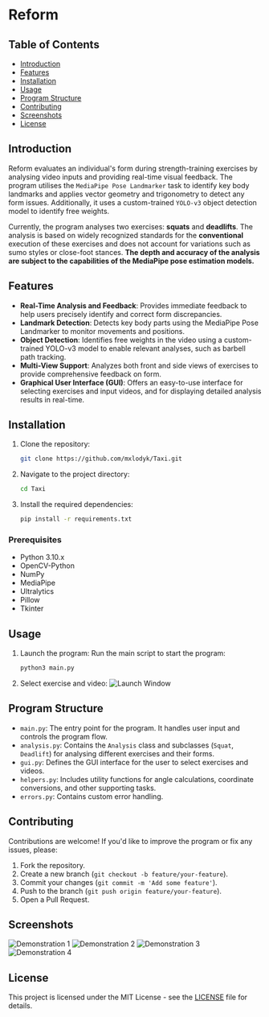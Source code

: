 # Reform

## Table of Contents
- [Introduction](#introduction)
- [Features](#features)
- [Installation](#installation)
- [Usage](#usage)
- [Program Structure](#program-structure)
- [Contributing](#contributing)
- [Screenshots](#screenshots)
- [License](#license)

## Introduction
Reform evaluates an individual's form during strength-training exercises by analysing video inputs and providing real-time visual feedback. The program utilises the `MediaPipe Pose Landmarker` task to identify key body landmarks and applies vector geometry and trigonometry to detect any form issues. Additionally, it uses a custom-trained `YOLO-v3` object detection model to identify free weights.

Currently, the program analyses two exercises: **squats** and **deadlifts**. The analysis is based on widely recognized standards for the **conventional** execution of these exercises and does not account for variations such as sumo styles or close-foot stances. **The depth and accuracy of the analysis are subject to the capabilities of the MediaPipe pose estimation models.**

## Features
- **Real-Time Analysis and Feedback**: Provides immediate feedback to help users precisely identify and correct form discrepancies.
- **Landmark Detection**: Detects key body parts using the MediaPipe Pose Landmarker to monitor movements and positions.
- **Object Detection**: Identifies free weights in the video using a custom-trained YOLO-v3 model to enable relevant analyses, such as barbell path tracking.
- **Multi-View Support**: Analyzes both front and side views of exercises to provide comprehensive feedback on form.
- **Graphical User Interface (GUI)**: Offers an easy-to-use interface for selecting exercises and input videos, and for displaying detailed analysis results in real-time.

## Installation
1. Clone the repository:
    ```bash
    git clone https://github.com/mxlodyk/Taxi.git
    ```
2. Navigate to the project directory:
    ```bash
    cd Taxi
    ```
3. Install the required dependencies:
    ```bash
    pip install -r requirements.txt
    ```

### Prerequisites
- Python 3.10.x
- OpenCV-Python
- NumPy
- MediaPipe
- Ultralytics
- Pillow
- Tkinter

## Usage
1. Launch the program:
    Run the main script to start the program:
    ```bash
    python3 main.py
    ```
2. Select exercise and video:
    ![Launch Window](screenshots/launch_window)

## Program Structure
- `main.py`: The entry point for the program. It handles user input and controls the program flow.
- `analysis.py`: Contains the `Analysis` class and subclasses (`Squat`, `Deadlift`) for analysing different exercises and their forms.
- `gui.py`: Defines the GUI interface for the user to select exercises and videos.
- `helpers.py`: Includes utility functions for angle calculations, coordinate conversions, and other supporting tasks.
- `errors.py`: Contains custom error handling.

## Contributing
Contributions are welcome! If you'd like to improve the program or fix any issues, please:
1. Fork the repository.
2. Create a new branch (`git checkout -b feature/your-feature`).
3. Commit your changes (`git commit -m 'Add some feature'`).
4. Push to the branch (`git push origin feature/your-feature`).
5. Open a Pull Request.

## Screenshots
![Demonstration 1](screenshots/demo_1)
![Demonstration 2](screenshots/demo_2)
![Demonstration 3](screenshots/demo_3)
![Demonstration 4](screenshots/demo_4)

## License
This project is licensed under the MIT License - see the [LICENSE](LICENSE) file for details.
